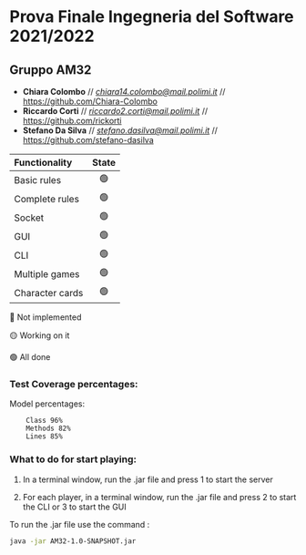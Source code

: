 # Prova Finale Ingegneria del Software 2021/2022
## Gruppo AM32



* **Chiara Colombo**  //   *chiara14.colombo@mail.polimi.it*  //  https://github.com/Chiara-Colombo
* **Riccardo Corti**   //     *riccardo2.corti@mail.polimi.it* // https://github.com/rickorti
* **Stefano Da Silva**  // *stefano.dasilva@mail.polimi.it* //  https://github.com/stefano-dasilva

| Functionality    |                       State                        |
|:-----------------|:--------------------------------------------------:|
| Basic rules      | 🟢 |
| Complete rules   | 🟢 |
| Socket           | 🟢 |
| GUI              | 🟢 |
| CLI              | 🟢 |
| Multiple games   | 🟢 |
| Character cards  | 🟢 |


🔴 Not implemented

🟡 Working on it

🟢 All done

### Test Coverage percentages:

Model percentages:

        Class 96%
        Methods 82%
        Lines 85%


### What to do for start playing:

1. In a terminal window, run the .jar file and press 1 to start the server

2. For each player, in a terminal window, run the .jar file and press 2 to start the CLI or 3 to start the GUI

To run the .jar file use the command :
```bash        
java -jar AM32-1.0-SNAPSHOT.jar
```